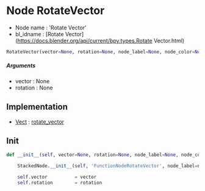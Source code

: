 # Node RotateVector

- Node name : 'Rotate Vector'
- bl_idname : [Rotate Vector](https://docs.blender.org/api/current/bpy.types.Rotate Vector.html)


``` python
RotateVector(vector=None, rotation=None, node_label=None, node_color=None)
```
##### Arguments

- vector : None
- rotation : None

## Implementation

- [Vect](/docs/GeoNodes/Vect.md) : [rotate_vector](/docs/GeoNodes/Vect.md#rotate_vector)

## Init

``` python
def __init__(self, vector=None, rotation=None, node_label=None, node_color=None):

    StackedNode.__init__(self, 'FunctionNodeRotateVector', node_label=node_label, node_color=node_color)

    self.vector          = vector
    self.rotation        = rotation
```
